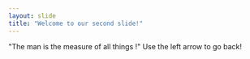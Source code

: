 ```yaml
---
layout: slide
title: "Welcome to our second slide!"
---
```

"The man is the measure of all things !"
Use the left arrow to go back!
